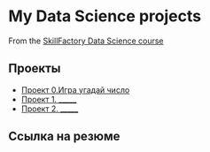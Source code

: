 # My Data Science projects

From the [SkillFactory Data Science course](https://lms.skillfactory.ru/courses/course-v1:SkillFactory+DSPR-2.0+14JULY2021/course/)

## Проекты

* [Проект 0.Игра угадай число](https://github.com/ValeriKorkokha/mac_sf_data_science/blob/main/game.py)
* [Проект 1. _____]()
* [Проект 2. _____]()

## Ссылка на резюме